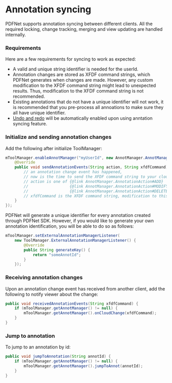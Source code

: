 # Annotation syncing

PDFNet supports annotation syncing between different clients. All the required locking, change tracking, merging and view updating are handled internally.

### Requirements

Here are a few requirements for syncing to work as expected:
- A valid and unique string identifier is needed for the userId.
- Annotation changes are stored as XFDF command strings, which PDFNet generates when changes are made. However, any custom modification to the XFDF command string might lead to unexpected results. Thus, modification to the XFDF command string is not recommended.
- Existing annotations that do not have a unique identifier will not work, it is recommended that you pre-process all annoations to make sure they all have unique identifier.
- [Undo and redo](/android/guides/basics/undo-redo) will be automatically enabled upon using anntation syncing feature.

### Initialize and sending annotation changes

Add the following after initialize ToolManager:
```java
mToolManager.enableAnnotManager("myUserId", new AnnotManager.AnnotManagerListener() {
    @Override
    public void sendAnnotationEvents(String action, String xfdfCommand) {
        // an annotation change event has happened,
        // now is the time to send the XFDF command string to your cloud service
        // action is one of {@link AnnotManager.AnnotationAction#ADD}
        //                  {@link AnnotManager.AnnotationAction#MODIFY}
        //                  {@link AnnotManager.AnnotationAction#DELETE}
        // xfdfCommand is the XFDF command string, modification to this string is not recommended
    }
});
```

PDFNet will generate a unique identifier for every annotation created through PDFNet SDK. However, if you would like to generate your own annotation identification, you will be able to do so as follows:
```java
mToolManager.setExternalAnnotationManagerListener(
    new ToolManager.ExternalAnnotationManagerListener() {
        @Override
        public String generateKey() {
            return "someAnnotId";
        }
    });
```

### Receiving annotation changes
Upon an annotation change event has received from another client, add the following to notify viewer about the change:
```java
public void receivedAnnotationEvents(String xfdfCommand) {
    if (mToolManager.getAnnotManager() != null) {
        mToolManager.getAnnotManager().onCloudChange(xfdfCommand);
    }
}
```

### Jump to annotation
To jump to an annotation by id:
```java
public void jumpToAnnotation(String annotId) {
    if (mToolManager.getAnnotManager() != null) {
        mToolManager.getAnnotManager().jumpToAnnot(annotId);
    }
}
```
